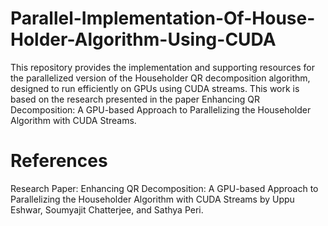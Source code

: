 # Parallel-Implementation-Of-House-Holder-Algorithm-Using-CUDA
This repository provides the implementation and supporting resources for the parallelized version of the Householder QR decomposition algorithm, designed to run efficiently on GPUs using CUDA streams. This work is based on the research presented in the paper Enhancing QR Decomposition: A GPU-based Approach to Parallelizing the Householder Algorithm with CUDA Streams.

# References
Research Paper: Enhancing QR Decomposition: A GPU-based Approach to Parallelizing the Householder Algorithm with CUDA Streams by Uppu Eshwar, Soumyajit Chatterjee, and Sathya Peri.
